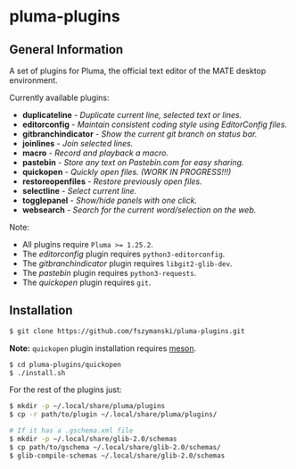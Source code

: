 # pluma-plugins

## General Information

A set of plugins for Pluma, the official text editor of the MATE desktop environment.

Currently available plugins:

- **duplicateline** - *Duplicate current line, selected text or lines.*
- **editorconfig** - *Maintain consistent coding style using EditorConfig files.*
- **gitbranchindicator** - *Show the current git branch on status bar.*
- **joinlines** - *Join selected lines.*
- **macro** - *Record and playback a macro.*
- **pastebin** - *Store any text on Pastebin.com for easy sharing.*
- **quickopen** - *Quickly open files. (WORK IN PROGRESS!!!)*
- **restoreopenfiles** - *Restore previously open files.*
- **selectline** - *Select current line.*
- **togglepanel** - *Show/hide panels with one click.*
- **websearch** - *Search for the current word/selection on the web.*

Note:
- All plugins require `Pluma >= 1.25.2`.
- The *editorconfig* plugin requires `python3-editorconfig`.
- The *gitbranchindicator* plugin requires `libgit2-glib-dev`.
- The *pastebin* plugin requires `python3-requests`.
- The *quickopen* plugin requires `git`.

## Installation

```sh
$ git clone https://github.com/fszymanski/pluma-plugins.git
```

**Note:** `quickopen` plugin installation requires [meson](https://mesonbuild.com/).

```sh
$ cd pluma-plugins/quickopen
$ ./install.sh
```

For the rest of the plugins just:

```sh
$ mkdir -p ~/.local/share/pluma/plugins
$ cp -r path/to/plugin ~/.local/share/pluma/plugins/

# If it has a .gschema.xml file
$ mkdir -p ~/.local/share/glib-2.0/schemas
$ cp path/to/gschema ~/.local/share/glib-2.0/schemas/
$ glib-compile-schemas ~/.local/share/glib-2.0/schemas
```
